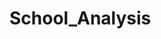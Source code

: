 # School_Analysis
<!-- 
School_Analysis

## Overview of the school district analysis
The purpose of the school district analysis was to exclude the results for the maths and reading grades of THomas High School ninth graders by replacing their grades with NaNs as there was evidence of academic dishonesty. The analysis unfolds to discover how the changes affects the overall analysis

## Results:

How is the district summary affected?
Somewhat of a reduction in the district summary results after nullifying the said grades. Not that significant change and less than 1%.
-> The % overall passing reduces from 65.2%  to 64.9% , % passing reading reduces from 85.8% to  85.7%, % passing math reduces from 75.0% to 74.8%, and the average math score and reading score  change from 79.0 and 81.9 to 78.9 and 81.9 respectively.

How is the school summary affected?
Substancial and significant reduction in the school summary results as the passing percentages for math, reading and overall are averaging approximately 67% while ant average math score and average reading score approximately 83 for Thomas High School
->

How does replacing the ninth graders’ math and reading scores affect Thomas High School’s performance relative to the other schools?
Thomas High School was the 2nd position amongst all 15 schools prior to replacing the 9th graders results and after making the necessary changes, they ranked 8th position.
->


How does replacing the ninth-grade scores affect the following:
Math and reading scores by grade
Math and reading grades reflects NaN for the 9th graders.

Scores by school spending
Very little school spending impact by replacing 9th graders results.

Scores by school size
Very little school size impact by replacing 9th graders results.

Scores by school type 
Very little school type impact by replacing 9th graders results.

##Summary: Summarize four changes in the updated school district analysis after reading and math scores for the ninth grade at Thomas High School have been replaced with NaNs.

-> We realize the true position/rank for Thomas High School from 2nd to 8th among the other schools.
-> % overall scores went from approximately 91% to 65%.
-> Changes in the results (math, reading and overall scores and percentages) were realized from the modification of the 9th graders results.
-> Not much variation realized while grouping the resultings by school spending, school size and school type.
-->
